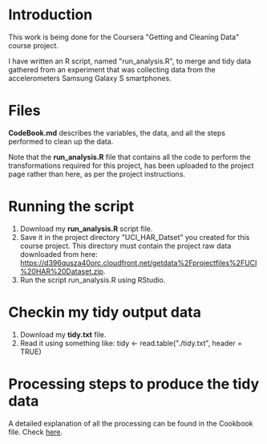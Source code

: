# Introduction

This work is being done for the Coursera "Getting and Cleaning Data" course project.

I have written an R script, named "run_analysis.R", to merge and tidy data gathered from an experiment that was collecting data from the accelerometers Samsung Galaxy S smartphones.

# Files

**CodeBook.md** describes the variables, the data, and all the steps performed to clean up the data.

Note that the **run_analysis.R** file that contains all the code to perform the transformations required for this project, has been uploaded to the project page rather than here, as per the project instructions. 

# Running the script

1. Download my **run_analysis.R** script file.
2. Save it in the project directory "UCI_HAR_Datset" you created for this course project. This directory must contain the project raw data downloaded from here: https://d396qusza40orc.cloudfront.net/getdata%2Fprojectfiles%2FUCI%20HAR%20Dataset.zip. 
3. Run the script run_analysis.R using RStudio.

# Checkin my tidy output data
1. Download my **tidy.txt** file.
4. Read it using something like: tidy <- read.table("./tidy.txt", header = TRUE)

# Processing steps to produce the tidy data
A detailed explanation of all the processing can be found in the Cookbook file. Check [here](codeBook.md).

